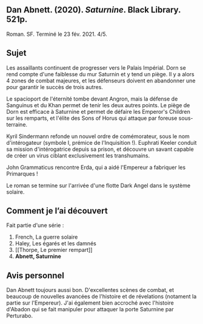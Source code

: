 ## Dan Abnett. (2020). _Saturnine_. Black Library. 521p.

Roman. SF. Terminé le 23 fév. 2021. 4/5.

## Sujet

Les assaillants continuent de progresser vers le Palais Impérial. Dorn se rend compte d'une faiblesse du mur Saturnin et y tend un piège. Il y a alors 4 zones de combat majeures, et les défenseurs doivent en abandonner une pour garantir le succès de trois autres.

Le spacioport de l'éternité tombe devant Angron, mais la défense de Sanguinus et du Khan permet de tenir les deux autres points. Le piège de Dorn est efficace à Saturnine et permet de défaire les Emperor's Children sur les remparts, et l'élite des Sons of Horus qui attaque par foreuse sous-terraine.

Kyril Sindermann refonde un nouvel ordre de comémorateur, sous le nom d'intérogateur (symbole I, prémice de l'Inquisition !). Euphrati Keeler conduit sa mission d'intérogatrice depuis sa prison, et découvre un savant capable de créer un virus ciblant exclusivement les transhumains.

John Grammaticus rencontre Erda, qui a aidé l'Empereur a fabriquer les Primarques !

Le roman se termine sur l'arrivée d'une flotte Dark Angel dans le système solaire.

## Comment je l’ai découvert

Fait partie d'une série :
1. French, La guerre solaire
2. Haley, Les égarés et les damnés 
3. [[Thorpe, Le premier rempart]]
4. **Abnett, Saturnine**

## Avis personnel

Dan Abnett toujours aussi bon. D'excellentes scènes de combat, et beaucoup de nouvelles avancées de l'histoire et de révelations (notament la partie sur l'Empereur). J'ai également bien accroché avec l'histoire d'Abadon qui se fait manipuler pour attaquer la porte Saturnine par Perturabo.